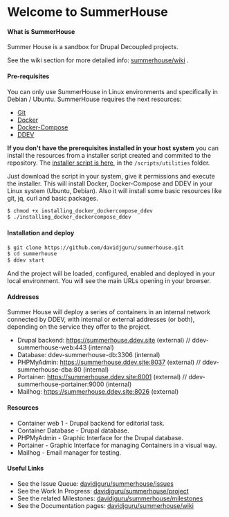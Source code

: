 # Welcome to SummerHouse 

#### What is SummerHouse
Summer House is a sandbox for Drupal Decoupled projects.   

See the wiki section for more detailed info: [summerhouse/wiki](https://github.com/davidjguru/summerhouse/wiki) .  

#### Pre-requisites
You can only use SummerHouse in Linux environments and specifically in Debian / Ubuntu. SummerHouse requires the next resources:   
* [Git](https://git-scm.com/)  
* [Docker](https://www.docker.com/get-started/)  
* [Docker-Compose](https://docs.docker.com/compose/)  
* [DDEV](https://ddev.readthedocs.io/en/stable/)   

**If you don't have the prerequisites installed in your host system** you can install the resources from a installer script created and commited to the repository. The [installer script is here](https://github.com/davidjguru/summerhouse/blob/main/scripts/utilities/installing_docker_dockercompose_ddev), in the `/scripts/utilities` folder.

Just download the script in your system, give it permissions and execute the installer. This will install Docker, Docker-Compose and DDEV in your Linux system (Ubuntu, Debian). Also it will install some basic resources like git, jq, curl and basic packages.  

```bash
$ chmod +x installing_docker_dockercompose_ddev
$ ./installing_docker_dockercompose_ddev
``` 

#### Installation and deploy

```bash
$ git clone https://github.com/davidjguru/summerhouse.git
$ cd summerhouse
$ ddev start
```
And the project will be loaded, configured, enabled and deployed in your local environment. You will see the main URLs opening in your browser.

#### Addresses 

Summer House will deploy a series of containers in an internal network connected by DDEV, with internal or external addresses (or both), depending on the service they offer to the project.  
- Drupal backend: https://summerhouse.ddev.site (external) // ddev-summerhouse-web:443 (internal)
- Database: ddev-summerhouse-db:3306 (internal)
- PHPMyAdmin: https://summerhouse.ddev.site:8037 (external) // ddev-summerhouse-dba:80 (internal)
- Portainer: https://summerhouse.ddev.site:8001 (external) // ddev-summerhouse-portainer:9000 (internal)
- Mailhog: https://summerhouse.ddev.site:8026  (external)

#### Resources 

- Container web 1 - Drupal backend for editorial task.
- Container Database - Drupal database.
- PHPMyAdmin - Graphic Interface for the Drupal database.
- Portainer - Graphic Interface for managing Containers in a visual way.
- Mailhog - Email manager for testing. 

#### Useful Links 

* See the Issue Queue: [davidjguru/summerhouse/issues](https://github.com/davidjguru/summerhouse/issues)  
* See the Work In Progress: [davidjguru/summerhouse/project](https://github.com/davidjguru/summerhouse/projects/1)  
* See the related Milestones: [davidjguru/summerhouse/milestones](https://github.com/davidjguru/summerhouse/milestones)  
* See the Documentation pages: [davidjguru/summerhouse/wiki](https://github.com/davidjguru/summerhouse/wiki)  
